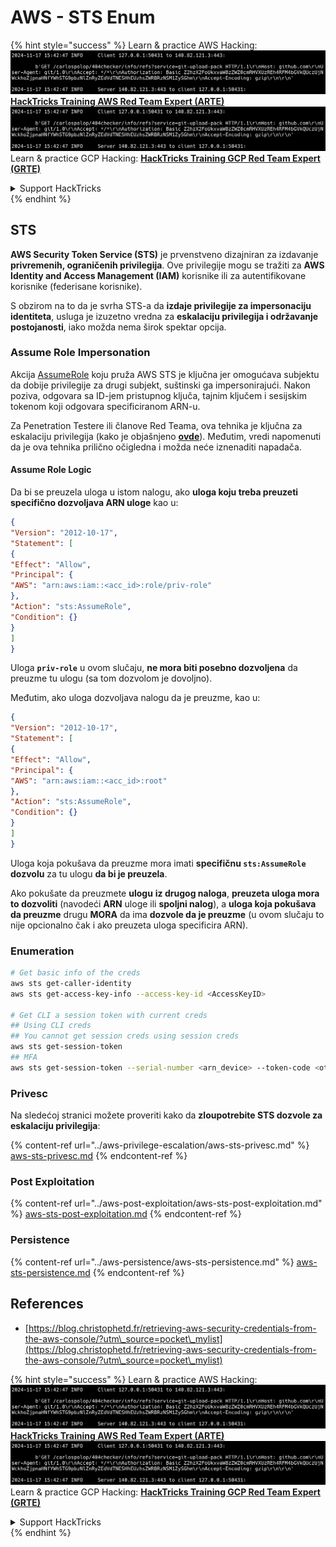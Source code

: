 # AWS - STS Enum

{% hint style="success" %}
Learn & practice AWS Hacking:<img src="../../../.gitbook/assets/image (1).png" alt="" data-size="line">[**HackTricks Training AWS Red Team Expert (ARTE)**](https://training.hacktricks.xyz/courses/arte)<img src="../../../.gitbook/assets/image (1).png" alt="" data-size="line">\
Learn & practice GCP Hacking: <img src="../../../.gitbook/assets/image (2).png" alt="" data-size="line">[**HackTricks Training GCP Red Team Expert (GRTE)**<img src="../../../.gitbook/assets/image (2).png" alt="" data-size="line">](https://training.hacktricks.xyz/courses/grte)

<details>

<summary>Support HackTricks</summary>

* Check the [**subscription plans**](https://github.com/sponsors/carlospolop)!
* **Join the** 💬 [**Discord group**](https://discord.gg/hRep4RUj7f) or the [**telegram group**](https://t.me/peass) or **follow** us on **Twitter** 🐦 [**@hacktricks\_live**](https://twitter.com/hacktricks\_live)**.**
* **Share hacking tricks by submitting PRs to the** [**HackTricks**](https://github.com/carlospolop/hacktricks) and [**HackTricks Cloud**](https://github.com/carlospolop/hacktricks-cloud) github repos.

</details>
{% endhint %}

## STS

**AWS Security Token Service (STS)** je prvenstveno dizajniran za izdavanje **privremenih, ograničenih privilegija**. Ove privilegije mogu se tražiti za **AWS Identity and Access Management (IAM)** korisnike ili za autentifikovane korisnike (federisane korisnike).

S obzirom na to da je svrha STS-a da **izdaje privilegije za impersonaciju identiteta**, usluga je izuzetno vredna za **eskalaciju privilegija i održavanje postojanosti**, iako možda nema širok spektar opcija.

### Assume Role Impersonation

Akcija [AssumeRole](https://docs.aws.amazon.com/STS/latest/APIReference/API\_AssumeRole.html) koju pruža AWS STS je ključna jer omogućava subjektu da dobije privilegije za drugi subjekt, suštinski ga impersonirajući. Nakon poziva, odgovara sa ID-jem pristupnog ključa, tajnim ključem i sesijskim tokenom koji odgovara specificiranom ARN-u.

Za Penetration Testere ili članove Red Teama, ova tehnika je ključna za eskalaciju privilegija (kako je objašnjeno [**ovde**](../aws-privilege-escalation/aws-sts-privesc.md#sts-assumerole)). Međutim, vredi napomenuti da je ova tehnika prilično očigledna i možda neće iznenaditi napadača.

#### Assume Role Logic

Da bi se preuzela uloga u istom nalogu, ako **uloga koju treba preuzeti specifično dozvoljava ARN uloge** kao u:
```json
{
"Version": "2012-10-17",
"Statement": [
{
"Effect": "Allow",
"Principal": {
"AWS": "arn:aws:iam::<acc_id>:role/priv-role"
},
"Action": "sts:AssumeRole",
"Condition": {}
}
]
}
```
Uloga **`priv-role`** u ovom slučaju, **ne mora biti posebno dozvoljena** da preuzme tu ulogu (sa tom dozvolom je dovoljno).

Međutim, ako uloga dozvoljava nalogu da je preuzme, kao u:
```json
{
"Version": "2012-10-17",
"Statement": [
{
"Effect": "Allow",
"Principal": {
"AWS": "arn:aws:iam::<acc_id>:root"
},
"Action": "sts:AssumeRole",
"Condition": {}
}
]
}
```
Uloga koja pokušava da preuzme mora imati **specifičnu `sts:AssumeRole` dozvolu** za tu ulogu **da bi je preuzela**.

Ako pokušate da preuzmete **ulogu** **iz drugog naloga**, **preuzeta uloga mora to dozvoliti** (navodeći **ARN** uloge ili **spoljni nalog**), a **uloga koja pokušava da preuzme** drugu **MORA** da ima **dozvole da je preuzme** (u ovom slučaju to nije opcionalno čak i ako preuzeta uloga specificira ARN).

### Enumeration
```bash
# Get basic info of the creds
aws sts get-caller-identity
aws sts get-access-key-info --access-key-id <AccessKeyID>

# Get CLI a session token with current creds
## Using CLI creds
## You cannot get session creds using session creds
aws sts get-session-token
## MFA
aws sts get-session-token --serial-number <arn_device> --token-code <otp_code>
```
### Privesc

Na sledećoj stranici možete proveriti kako da **zloupotrebite STS dozvole za eskalaciju privilegija**:

{% content-ref url="../aws-privilege-escalation/aws-sts-privesc.md" %}
[aws-sts-privesc.md](../aws-privilege-escalation/aws-sts-privesc.md)
{% endcontent-ref %}

### Post Exploitation

{% content-ref url="../aws-post-exploitation/aws-sts-post-exploitation.md" %}
[aws-sts-post-exploitation.md](../aws-post-exploitation/aws-sts-post-exploitation.md)
{% endcontent-ref %}

### Persistence

{% content-ref url="../aws-persistence/aws-sts-persistence.md" %}
[aws-sts-persistence.md](../aws-persistence/aws-sts-persistence.md)
{% endcontent-ref %}

## References

* [https://blog.christophetd.fr/retrieving-aws-security-credentials-from-the-aws-console/?utm\_source=pocket\_mylist](https://blog.christophetd.fr/retrieving-aws-security-credentials-from-the-aws-console/?utm\_source=pocket\_mylist)

{% hint style="success" %}
Learn & practice AWS Hacking:<img src="../../../.gitbook/assets/image (1).png" alt="" data-size="line">[**HackTricks Training AWS Red Team Expert (ARTE)**](https://training.hacktricks.xyz/courses/arte)<img src="../../../.gitbook/assets/image (1).png" alt="" data-size="line">\
Learn & practice GCP Hacking: <img src="../../../.gitbook/assets/image (2).png" alt="" data-size="line">[**HackTricks Training GCP Red Team Expert (GRTE)**<img src="../../../.gitbook/assets/image (2).png" alt="" data-size="line">](https://training.hacktricks.xyz/courses/grte)

<details>

<summary>Support HackTricks</summary>

* Check the [**subscription plans**](https://github.com/sponsors/carlospolop)!
* **Join the** 💬 [**Discord group**](https://discord.gg/hRep4RUj7f) or the [**telegram group**](https://t.me/peass) or **follow** us on **Twitter** 🐦 [**@hacktricks\_live**](https://twitter.com/hacktricks\_live)**.**
* **Share hacking tricks by submitting PRs to the** [**HackTricks**](https://github.com/carlospolop/hacktricks) and [**HackTricks Cloud**](https://github.com/carlospolop/hacktricks-cloud) github repos.

</details>
{% endhint %}

